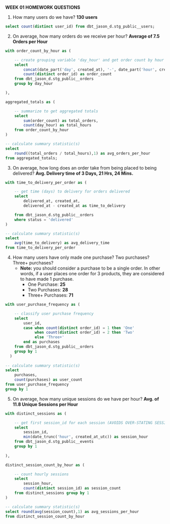 **WEEK 01 HOMEWORK QUESTIONS**

1. How many users do we have? **130 users**
```sql
select count(distinct user_id) from dbt_jason_d.stg_public__users;
```


2. On average, how many orders do we receive per hour? **Average of 7.5 Orders per Hour**

```sql
with order_count_by_hour as (

    -- create grouping variable 'day_hour' and get order count by hour
    select 
        concat(date_part('day', created_at), '-', date_part('hour', created_at)) as day_hour,
        count(distinct order_id) as order_count
    from dbt_jason_d.stg_public__orders
    group by day_hour

),

aggregated_totals as (

    -- summarize to get aggregated totals
    select 
        sum(order_count) as total_orders, 
        count(day_hour) as total_hours 
    from order_count_by_hour
)

-- calculate summary statistic(s)
select 
    round((total_orders / total_hours),1) as avg_orders_per_hour 
from aggregated_totals;
```


3. On average, how long does an order take from being placed to being delivered? **Avg. Delivery time of 3 Days, 21 Hrs, 24 Mins.**

```sql
with time_to_delivery_per_order as (

    -- get time (days) to delivery for orders delivered
    select 
        delivered_at, created_at, 
        delivered_at - created_at as time_to_delivery

    from dbt_jason_d.stg_public__orders
    where status = 'delivered'
)

-- calculate summary statistic(s)
select 
    avg(time_to_delivery) as avg_delivery_time 
from time_to_delivery_per_order
```

4. How many users have only made one purchase? Two purchases? Three+ purchases?
    - **Note:** you should consider a purchase to be a single order. In other words, if a user places one order for 3 products, they are considered to have made 1 purchase.
        - One Purchase: **25**
        - Two Purchases: **28**
        - Three+ Purchases: **71**

```sql
with user_purchase_frequency as (

    -- classify user purchase frequency
    select 
        user_id, 
        case when count(distinct order_id) = 1 then 'One'
             when count(distinct order_id) = 2 then 'Two'
             else 'Three+'
        end as purchases
    from dbt_jason_d.stg_public__orders
    group by 1
  )
  
-- calculate summary statistic(s)
select
    purchases,
    count(purchases) as user_count
from user_purchase_frequency
group by 1
```


5. On average, how many unique sessions do we have per hour? **Avg. of 11.8 Unique Sessions per Hour**

```sql
with distinct_sessions as (

    -- get first session_id for each session (AVOIDS OVER-STATING SESSIONS THAT BLEED INTO NEXT HOUR) 🔑 
    select 
        session_id, 
        min(date_trunc('hour', created_at_utc)) as session_hour 
    from dbt_jason_d.stg_public__events 
    group by 1
  
),

distinct_session_count_by_hour as (

    -- count hourly sessions
    select 
        session_hour, 
        count(distinct session_id) as session_count 
    from distinct_sessions group by 1
)

-- calculate summary statistic(s)
select round(avg(session_count),1) as avg_sessions_per_hour
from distinct_session_count_by_hour
```